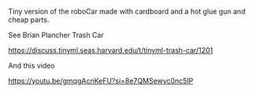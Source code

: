 Tiny version of the roboCar made with cardboard and a hot glue gun and cheap parts.

See Brian Plancher Trash Car

https://discuss.tinyml.seas.harvard.edu/t/tinyml-trash-car/1201




And this video

https://youtu.be/gmqgAcnKeFU?si=8e7QMSewyc0nc5lP

